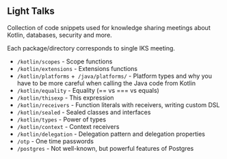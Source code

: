 ## Light Talks
Collection of code snippets used for knowledge sharing meetings about Kotlin, databases, security and more.  

Each package/directory corresponds to single IKS meeting. 
* `/kotlin/scopes` - Scope functions
* `/kotlin/extensions` - Extensions functions
* `/kotlin/platforms` +` /java/platforms/` - Platform types and why you have to be more careful when calling the Java code from Kotlin
* `/kotlin/equality` - Equality (== vs === vs equals)
* `/kotlin/thisexp` - This expression
* `/kotlin/receivers` - Function literals with receivers, writing custom DSL
* `/kotlin/sealed` - Sealed classes and interfaces
* `/kotlin/types` - Power of types
* `/kotlin/context` - Context receivers
* `/kotlin/delegation` - Delegation pattern and delegation properties
* `/otp` - One time passwords
* `/postgres` - Not well-known, but powerful features of Postgres
